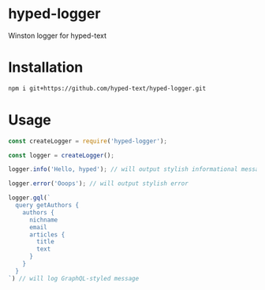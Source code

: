 # hyped-logger
Winston logger for hyped-text

# Installation
```bash
npm i git+https://github.com/hyped-text/hyped-logger.git
```

# Usage
```javascript
const createLogger = require('hyped-logger');

const logger = createLogger();

logger.info('Hello, hyped'); // will output stylish informational message

logger.error('Ooops'); // will output stylish error

logger.gql(`
  query getAuthors {
    authors {
      nichname
      email
      articles {
        title
        text
      }
    }
  }   
`) // will log GraphQL-styled message
```
